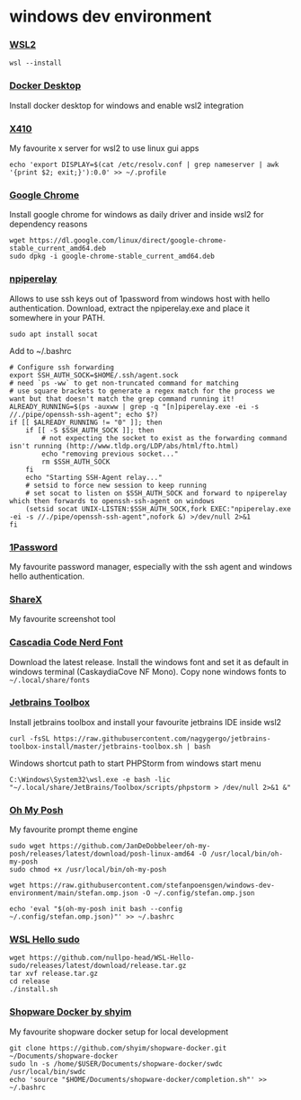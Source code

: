 # windows dev environment

### [WSL2](https://learn.microsoft.com/en-us/windows/wsl/install)
```
wsl --install
```

### [Docker Desktop](https://docs.docker.com/desktop/install/windows-install/)
Install docker desktop for windows and enable wsl2 integration

### [X410](https://x410.dev/)
My favourite x server for wsl2 to use linux gui apps
```
echo 'export DISPLAY=$(cat /etc/resolv.conf | grep nameserver | awk '{print $2; exit;}'):0.0' >> ~/.profile
```

### [Google Chrome](https://www.google.com/intl/en_us/chrome/)
Install google chrome for windows as daily driver and inside wsl2 for dependency reasons
```
wget https://dl.google.com/linux/direct/google-chrome-stable_current_amd64.deb
sudo dpkg -i google-chrome-stable_current_amd64.deb
```

### [npiperelay](https://github.com/jstarks/npiperelay/releases/tag/v0.1.0)
Allows to use ssh keys out of 1password from windows host with hello authentication.
Download, extract the npiperelay.exe and place it somewhere in your PATH.
```
sudo apt install socat
```
Add to ~/.bashrc
```
# Configure ssh forwarding
export SSH_AUTH_SOCK=$HOME/.ssh/agent.sock
# need `ps -ww` to get non-truncated command for matching
# use square brackets to generate a regex match for the process we want but that doesn't match the grep command running it!
ALREADY_RUNNING=$(ps -auxww | grep -q "[n]piperelay.exe -ei -s //./pipe/openssh-ssh-agent"; echo $?)
if [[ $ALREADY_RUNNING != "0" ]]; then
    if [[ -S $SSH_AUTH_SOCK ]]; then
        # not expecting the socket to exist as the forwarding command isn't running (http://www.tldp.org/LDP/abs/html/fto.html)
        echo "removing previous socket..."
        rm $SSH_AUTH_SOCK
    fi
    echo "Starting SSH-Agent relay..."
    # setsid to force new session to keep running
    # set socat to listen on $SSH_AUTH_SOCK and forward to npiperelay which then forwards to openssh-ssh-agent on windows
    (setsid socat UNIX-LISTEN:$SSH_AUTH_SOCK,fork EXEC:"npiperelay.exe -ei -s //./pipe/openssh-ssh-agent",nofork &) >/dev/null 2>&1
fi
```

### [1Password](https://1password.com/downloads/windows/)
My favourite password manager, especially with the ssh agent and windows hello authentication.

### [ShareX](https://github.com/ShareX/ShareX/releases)
My favourite screenshot tool

### [Cascadia Code Nerd Font](https://github.com/ryanoasis/nerd-fonts/releases/)
Download the latest release. Install the windows font and set it as default in windows terminal (CaskaydiaCove NF Mono).
Copy none windows fonts to `~/.local/share/fonts`

### [Jetbrains Toolbox](https://www.jetbrains.com/toolbox-app/)
Install jetbrains toolbox and install your favourite jetbrains IDE inside wsl2
```
curl -fsSL https://raw.githubusercontent.com/nagygergo/jetbrains-toolbox-install/master/jetbrains-toolbox.sh | bash
```

Windows shortcut path to start PHPStorm from windows start menu
```
C:\Windows\System32\wsl.exe -e bash -lic "~/.local/share/JetBrains/Toolbox/scripts/phpstorm > /dev/null 2>&1 &"
```

### [Oh My Posh](https://ohmyposh.dev/docs/installation/linux)
My favourite prompt theme engine
```
sudo wget https://github.com/JanDeDobbeleer/oh-my-posh/releases/latest/download/posh-linux-amd64 -O /usr/local/bin/oh-my-posh
sudo chmod +x /usr/local/bin/oh-my-posh

wget https://raw.githubusercontent.com/stefanpoensgen/windows-dev-environment/main/stefan.omp.json -O ~/.config/stefan.omp.json

echo 'eval "$(oh-my-posh init bash --config ~/.config/stefan.omp.json)"' >> ~/.bashrc
```

### [WSL Hello sudo](https://github.com/nullpo-head/WSL-Hello-sudo)
```
wget https://github.com/nullpo-head/WSL-Hello-sudo/releases/latest/download/release.tar.gz
tar xvf release.tar.gz
cd release
./install.sh
```

### [Shopware Docker by shyim](https://github.com/shyim/shopware-docker)
My favourite shopware docker setup for local development
```
git clone https://github.com/shyim/shopware-docker.git ~/Documents/shopware-docker
sudo ln -s /home/$USER/Documents/shopware-docker/swdc /usr/local/bin/swdc
echo 'source "$HOME/Documents/shopware-docker/completion.sh"' >> ~/.bashrc
```
